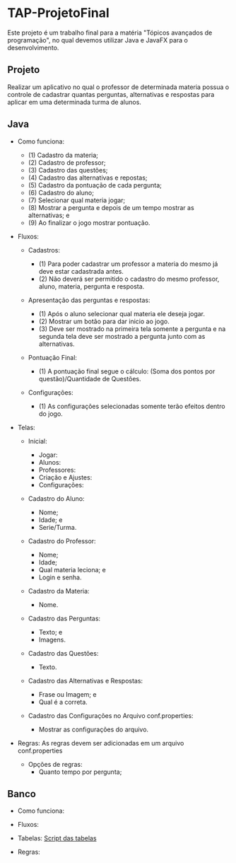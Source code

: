# TAP-ProjetoFinal

Este projeto é um trabalho final para a matéria "Tópicos avançados de programação", no qual devemos utilizar Java e JavaFX para o desenvolvimento.

## Projeto

Realizar um aplicativo no qual o professor de determinada materia possua o controle de cadastrar quantas perguntas, alternativas e respostas para aplicar em uma determinada turma de alunos.

## Java

* Como funciona:

  - (1) Cadastro da materia;
  - (2) Cadastro de professor;
  - (3) Cadastro das questões;
  - (4) Cadastro das alternativas e repostas;
  - (5) Cadastro da pontuação de cada pergunta;
  - (6) Cadastro do aluno;
  - (7) Selecionar qual materia jogar;
  - (8) Mostrar a pergunta e depois de um tempo mostrar as alternativas; e
  - (9) Ao finalizar o jogo mostrar pontuação.

* Fluxos:

  - Cadastros:
    - (1) Para poder cadastrar um professor a materia do mesmo já deve estar cadastrada antes.
    - (2) Não deverá ser permitido o cadastro do mesmo professor, aluno, materia, pergunta e resposta.
  
  - Apresentação das perguntas e respostas:
    - (1) Após o aluno selecionar qual materia ele deseja jogar. 
    - (2) Mostrar um botão para dar inicio ao jogo.
    - (3) Deve ser mostrado na primeira tela somente a pergunta e na segunda tela deve ser mostrado a pergunta junto com as alternativas.
    
  - Pontuação Final:
    - (1) A pontuação final segue o cálculo: (Soma dos pontos por questão)/Quantidade de Questões.
  
  - Configurações:
    - (1) As configurações selecionadas somente terão efeitos dentro do jogo.

* Telas:

  - Inicial:
    - Jogar:
    - Alunos:
    - Professores:
    - Criação e Ajustes:
    - Configurações:
  
  - Cadastro do Aluno:
    - Nome;
    - Idade; e
    - Serie/Turma.
  
  - Cadastro do Professor:
    - Nome;
    - Idade;
    - Qual materia leciona; e
    - Login e senha.
  
  - Cadastro da Materia:
    - Nome.
  
  - Cadastro das Perguntas:
    - Texto; e
    - Imagens.
  
  - Cadastro das Questões:
    - Texto.
  
  - Cadastro das Alternativas e Respostas:
    - Frase ou Imagem; e
    - Qual é a correta.
  
  - Cadastro das Configurações no Arquivo conf.properties:
    - Mostrar as configurações do arquivo.

* Regras: As regras devem ser adicionadas em um arquivo conf.properties

  - Opções de regras:
    - Quanto tempo por pergunta;

## Banco

* Como funciona:

* Fluxos:

* Tabelas:
  [Script das tabelas](https://github.com/rogerssantos/TAP-ProjetoFinal/blob/master/bd/script_projeto.sql)
* Regras:
